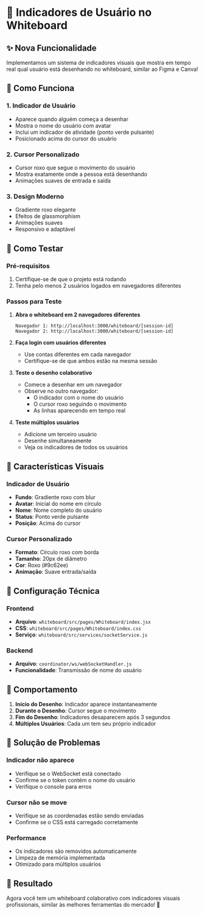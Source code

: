 # 🎨 Indicadores de Usuário no Whiteboard

## ✨ Nova Funcionalidade

Implementamos um sistema de indicadores visuais que mostra em tempo real qual usuário está desenhando no whiteboard, similar ao Figma e Canva!

## 🎯 Como Funciona

### 1. **Indicador de Usuário**

- Aparece quando alguém começa a desenhar
- Mostra o nome do usuário com avatar
- Inclui um indicador de atividade (ponto verde pulsante)
- Posicionado acima do cursor do usuário

### 2. **Cursor Personalizado**

- Cursor roxo que segue o movimento do usuário
- Mostra exatamente onde a pessoa está desenhando
- Animações suaves de entrada e saída

### 3. **Design Moderno**

- Gradiente roxo elegante
- Efeitos de glassmorphism
- Animações suaves
- Responsivo e adaptável

## 🚀 Como Testar

### Pré-requisitos

1. Certifique-se de que o projeto está rodando
2. Tenha pelo menos 2 usuários logados em navegadores diferentes

### Passos para Teste

1. **Abra o whiteboard em 2 navegadores diferentes**

   ```
   Navegador 1: http://localhost:3000/whiteboard/[session-id]
   Navegador 2: http://localhost:3000/whiteboard/[session-id]
   ```

2. **Faça login com usuários diferentes**

   - Use contas diferentes em cada navegador
   - Certifique-se de que ambos estão na mesma sessão

3. **Teste o desenho colaborativo**

   - Comece a desenhar em um navegador
   - Observe no outro navegador:
     - O indicador com o nome do usuário
     - O cursor roxo seguindo o movimento
     - As linhas aparecendo em tempo real

4. **Teste múltiplos usuários**
   - Adicione um terceiro usuário
   - Desenhe simultaneamente
   - Veja os indicadores de todos os usuários

## 🎨 Características Visuais

### Indicador de Usuário

- **Fundo**: Gradiente roxo com blur
- **Avatar**: Inicial do nome em círculo
- **Nome**: Nome completo do usuário
- **Status**: Ponto verde pulsante
- **Posição**: Acima do cursor

### Cursor Personalizado

- **Formato**: Círculo roxo com borda
- **Tamanho**: 20px de diâmetro
- **Cor**: Roxo (#9c62ee)
- **Animação**: Suave entrada/saída

## 🔧 Configuração Técnica

### Frontend

- **Arquivo**: `whiteboard/src/pages/Whiteboard/index.jsx`
- **CSS**: `whiteboard/src/pages/Whiteboard/index.css`
- **Serviço**: `whiteboard/src/services/socketService.js`

### Backend

- **Arquivo**: `coordinator/ws/webSocketHandler.js`
- **Funcionalidade**: Transmissão de nome do usuário

## 🎯 Comportamento

1. **Início do Desenho**: Indicador aparece instantaneamente
2. **Durante o Desenho**: Cursor segue o movimento
3. **Fim do Desenho**: Indicadores desaparecem após 3 segundos
4. **Múltiplos Usuários**: Cada um tem seu próprio indicador

## 🐛 Solução de Problemas

### Indicador não aparece

- Verifique se o WebSocket está conectado
- Confirme se o token contém o nome do usuário
- Verifique o console para erros

### Cursor não se move

- Verifique se as coordenadas estão sendo enviadas
- Confirme se o CSS está carregado corretamente

### Performance

- Os indicadores são removidos automaticamente
- Limpeza de memória implementada
- Otimizado para múltiplos usuários

## 🎉 Resultado

Agora você tem um whiteboard colaborativo com indicadores visuais profissionais, similar às melhores ferramentas do mercado! 🚀
